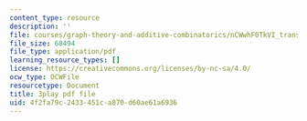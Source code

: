 ```yaml
---
content_type: resource
description: ''
file: courses/graph-theory-and-additive-combinatorics/nCWwhF0TkVI_transcript.pdf
file_size: 68494
file_type: application/pdf
learning_resource_types: []
license: https://creativecommons.org/licenses/by-nc-sa/4.0/
ocw_type: OCWFile
resourcetype: Document
title: 3play pdf file
uid: 4f2fa79c-2433-451c-a870-d60ae61a6936
---
```

